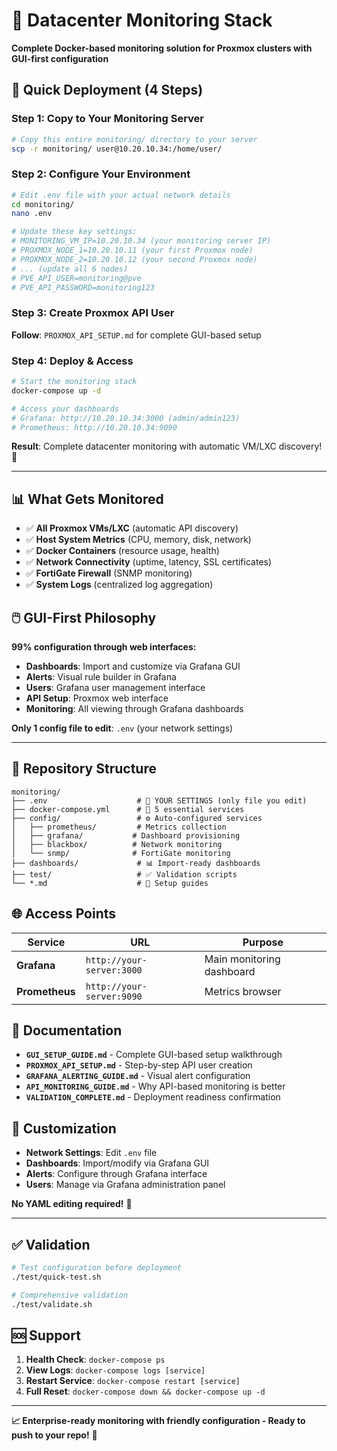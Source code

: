 # 🏢 Datacenter Monitoring Stack

**Complete Docker-based monitoring solution for Proxmox clusters with GUI-first configuration**

## 🚀 Quick Deployment (4 Steps)

### Step 1: Copy to Your Monitoring Server
```bash
# Copy this entire monitoring/ directory to your server
scp -r monitoring/ user@10.20.10.34:/home/user/
```

### Step 2: Configure Your Environment
```bash
# Edit .env file with your actual network details
cd monitoring/
nano .env

# Update these key settings:
# MONITORING_VM_IP=10.20.10.34 (your monitoring server IP)
# PROXMOX_NODE_1=10.20.10.11 (your first Proxmox node)
# PROXMOX_NODE_2=10.20.10.12 (your second Proxmox node)
# ... (update all 6 nodes)
# PVE_API_USER=monitoring@pve
# PVE_API_PASSWORD=monitoring123
```

### Step 3: Create Proxmox API User  
**Follow**: `PROXMOX_API_SETUP.md` for complete GUI-based setup

### Step 4: Deploy & Access
```bash
# Start the monitoring stack
docker-compose up -d

# Access your dashboards
# Grafana: http://10.20.10.34:3000 (admin/admin123)
# Prometheus: http://10.20.10.34:9090
```

**Result**: Complete datacenter monitoring with automatic VM/LXC discovery! 🎉

---

## 📊 What Gets Monitored

- ✅ **All Proxmox VMs/LXC** (automatic API discovery)
- ✅ **Host System Metrics** (CPU, memory, disk, network)  
- ✅ **Docker Containers** (resource usage, health)
- ✅ **Network Connectivity** (uptime, latency, SSL certificates)
- ✅ **FortiGate Firewall** (SNMP monitoring)
- ✅ **System Logs** (centralized log aggregation)

## 🖱️ GUI-First Philosophy

**99% configuration through web interfaces:**
- **Dashboards**: Import and customize via Grafana GUI
- **Alerts**: Visual rule builder in Grafana
- **Users**: Grafana user management interface
- **API Setup**: Proxmox web interface
- **Monitoring**: All viewing through Grafana dashboards

**Only 1 config file to edit**: `.env` (your network settings)

---

## 📁 Repository Structure

```
monitoring/
├── .env                    # 🔧 YOUR SETTINGS (only file you edit)
├── docker-compose.yml      # 🐳 5 essential services
├── config/                 # ⚙️ Auto-configured services  
│   ├── prometheus/         # Metrics collection
│   ├── grafana/           # Dashboard provisioning
│   ├── blackbox/          # Network monitoring
│   └── snmp/              # FortiGate monitoring
├── dashboards/             # 📊 Import-ready dashboards
├── test/                   # ✅ Validation scripts
└── *.md                    # 📖 Setup guides
```

## 🌐 Access Points

| Service | URL | Purpose |
|---------|-----|---------|
| **Grafana** | `http://your-server:3000` | Main monitoring dashboard |
| **Prometheus** | `http://your-server:9090` | Metrics browser |

## 📖 Documentation

- **`GUI_SETUP_GUIDE.md`** - Complete GUI-based setup walkthrough
- **`PROXMOX_API_SETUP.md`** - Step-by-step API user creation  
- **`GRAFANA_ALERTING_GUIDE.md`** - Visual alert configuration
- **`API_MONITORING_GUIDE.md`** - Why API-based monitoring is better
- **`VALIDATION_COMPLETE.md`** - Deployment readiness confirmation

## 🔧 Customization

- **Network Settings**: Edit `.env` file
- **Dashboards**: Import/modify via Grafana GUI
- **Alerts**: Configure through Grafana interface
- **Users**: Manage via Grafana administration panel

**No YAML editing required!** 🎉

---

## ✅ Validation

```bash
# Test configuration before deployment
./test/quick-test.sh

# Comprehensive validation
./test/validate.sh
```

## 🆘 Support

1. **Health Check**: `docker-compose ps`
2. **View Logs**: `docker-compose logs [service]`
3. **Restart Service**: `docker-compose restart [service]`
4. **Full Reset**: `docker-compose down && docker-compose up -d`

---

**📈 Enterprise-ready monitoring with friendly configuration - Ready to push to your repo!** 🚀
